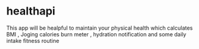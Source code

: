 # healthapi

This app will be healpful to maintain your physical health which calculates BMI , Joging calories burn meter , hydration notification and some daily intake fitness routine
